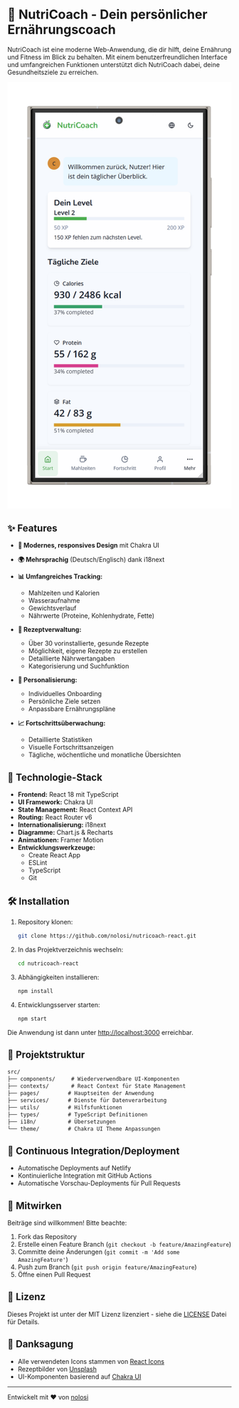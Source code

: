 # 🥗 NutriCoach - Dein persönlicher Ernährungscoach

NutriCoach ist eine moderne Web-Anwendung, die dir hilft, deine Ernährung und Fitness im Blick zu behalten. Mit einem benutzerfreundlichen Interface und umfangreichen Funktionen unterstützt dich NutriCoach dabei, deine Gesundheitsziele zu erreichen.

![NutriCoach Screenshot](public/screenshot.png)

## ✨ Features

- **📱 Modernes, responsives Design** mit Chakra UI
- **🌍 Mehrsprachig** (Deutsch/Englisch) dank i18next
- **📊 Umfangreiches Tracking:**
  - Mahlzeiten und Kalorien
  - Wasseraufnahme
  - Gewichtsverlauf
  - Nährwerte (Proteine, Kohlenhydrate, Fette)
  
- **🍳 Rezeptverwaltung:**
  - Über 30 vorinstallierte, gesunde Rezepte
  - Möglichkeit, eigene Rezepte zu erstellen
  - Detaillierte Nährwertangaben
  - Kategorisierung und Suchfunktion
  
- **👤 Personalisierung:**
  - Individuelles Onboarding
  - Persönliche Ziele setzen
  - Anpassbare Ernährungspläne
  
- **📈 Fortschrittsüberwachung:**
  - Detaillierte Statistiken
  - Visuelle Fortschrittsanzeigen
  - Tägliche, wöchentliche und monatliche Übersichten

## 🚀 Technologie-Stack

- **Frontend:** React 18 mit TypeScript
- **UI Framework:** Chakra UI
- **State Management:** React Context API
- **Routing:** React Router v6
- **Internationalisierung:** i18next
- **Diagramme:** Chart.js & Recharts
- **Animationen:** Framer Motion
- **Entwicklungswerkzeuge:** 
  - Create React App
  - ESLint
  - TypeScript
  - Git

## 🛠️ Installation

1. Repository klonen:
   ```bash
   git clone https://github.com/nolosi/nutricoach-react.git
   ```

2. In das Projektverzeichnis wechseln:
   ```bash
   cd nutricoach-react
   ```

3. Abhängigkeiten installieren:
   ```bash
   npm install
   ```

4. Entwicklungsserver starten:
   ```bash
   npm start
   ```

Die Anwendung ist dann unter [http://localhost:3000](http://localhost:3000) erreichbar.

## 📁 Projektstruktur

```
src/
├── components/     # Wiederverwendbare UI-Komponenten
├── contexts/       # React Context für State Management
├── pages/         # Hauptseiten der Anwendung
├── services/      # Dienste für Datenverarbeitung
├── utils/         # Hilfsfunktionen
├── types/         # TypeScript Definitionen
├── i18n/          # Übersetzungen
└── theme/         # Chakra UI Theme Anpassungen
```

## 🔄 Continuous Integration/Deployment

- Automatische Deployments auf Netlify
- Kontinuierliche Integration mit GitHub Actions
- Automatische Vorschau-Deployments für Pull Requests

## 🤝 Mitwirken

Beiträge sind willkommen! Bitte beachte:

1. Fork das Repository
2. Erstelle einen Feature Branch (`git checkout -b feature/AmazingFeature`)
3. Committe deine Änderungen (`git commit -m 'Add some AmazingFeature'`)
4. Push zum Branch (`git push origin feature/AmazingFeature`)
5. Öffne einen Pull Request

## 📝 Lizenz

Dieses Projekt ist unter der MIT Lizenz lizenziert - siehe die [LICENSE](LICENSE) Datei für Details.

## 🙏 Danksagung

- Alle verwendeten Icons stammen von [React Icons](https://react-icons.github.io/react-icons/)
- Rezeptbilder von [Unsplash](https://unsplash.com)
- UI-Komponenten basierend auf [Chakra UI](https://chakra-ui.com)

---

Entwickelt mit ❤️ von [nolosi](https://github.com/nolosi) 
